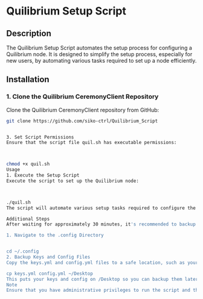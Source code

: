 # Quilibrium Setup Script

## Description
The Quilibrium Setup Script automates the setup process for configuring a Quilibrium node. It is designed to simplify the setup process, especially for new users, by automating various tasks required to set up a node efficiently.

## Installation

### 1. Clone the Quilibrium CeremonyClient Repository
Clone the Quilibrium CeremonyClient repository from GitHub:

```bash
git clone https://github.com/siko-ctrl/Quilibrium_Script


3. Set Script Permissions
Ensure that the script file quil.sh has executable permissions:



chmod +x quil.sh
Usage
1. Execute the Setup Script
Execute the script to set up the Quilibrium node:



./quil.sh
The script will automate various setup tasks required to configure the Quilibrium node.

Additional Steps
After waiting for approximately 30 minutes, it's recommended to backup your keys and config files:

1. Navigate to the .config Directory


cd ~/.config
2. Backup Keys and Config Files
Copy the keys.yml and config.yml files to a safe location, such as your desktop:

cp keys.yml config.yml ~/Desktop
This puts your keys and config on /Desktop so you can backup them later
Note
Ensure that you have administrative privileges to run the script and that it has executable permissions. This script automates various setup tasks required for configuring a Quilibrium node, simplifying the process for new users.
